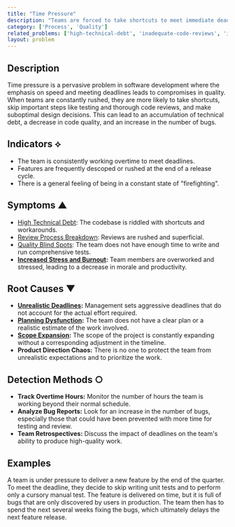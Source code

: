 ```yaml
---
title: "Time Pressure"
description: "Teams are forced to take shortcuts to meet immediate deadlines, deferring proper solutions and rushing important tasks like code reviews."
category: ['Process', 'Quality']
related_problems: ['high-technical-debt', 'inadequate-code-reviews', 'insufficient-testing']
layout: problem
---
```


## Description
Time pressure is a pervasive problem in software development where the emphasis on speed and meeting deadlines leads to compromises in quality. When teams are constantly rushed, they are more likely to take shortcuts, skip important steps like testing and thorough code reviews, and make suboptimal design decisions. This can lead to an accumulation of technical debt, a decrease in code quality, and an increase in the number of bugs.

## Indicators ⟡
- The team is consistently working overtime to meet deadlines.
- Features are frequently descoped or rushed at the end of a release cycle.
- There is a general feeling of being in a constant state of "firefighting".

## Symptoms ▲
- [High Technical Debt](high-technical-debt.md): The codebase is riddled with shortcuts and workarounds.
- [Review Process Breakdown](review-process-breakdown.md): Reviews are rushed and superficial.
- [Quality Blind Spots](quality-blind-spots.md): The team does not have enough time to write and run comprehensive tests.
- **[Increased Stress and Burnout](increased-stress-and-burnout.md):** Team members are overworked and stressed, leading to a decrease in morale and productivity.

## Root Causes ▼
- **[Unrealistic Deadlines](unrealistic-deadlines.md):** Management sets aggressive deadlines that do not account for the actual effort required.
- **[Planning Dysfunction](planning-dysfunction.md):** The team does not have a clear plan or a realistic estimate of the work involved.
- **[Scope Expansion](scope-expansion.md):** The scope of the project is constantly expanding without a corresponding adjustment in the timeline.
- **Product Direction Chaos:** There is no one to protect the team from unrealistic expectations and to prioritize the work.

## Detection Methods ○
- **Track Overtime Hours:** Monitor the number of hours the team is working beyond their normal schedule.
- **Analyze Bug Reports:** Look for an increase in the number of bugs, especially those that could have been prevented with more time for testing and review.
- **Team Retrospectives:** Discuss the impact of deadlines on the team's ability to produce high-quality work.

## Examples
A team is under pressure to deliver a new feature by the end of the quarter. To meet the deadline, they decide to skip writing unit tests and to perform only a cursory manual test. The feature is delivered on time, but it is full of bugs that are only discovered by users in production. The team then has to spend the next several weeks fixing the bugs, which ultimately delays the next feature release.